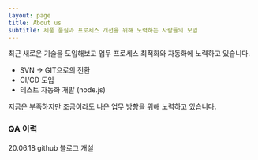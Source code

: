 ```yaml
---
layout: page
title: About us
subtitle: 제품 품질과 프로세스 개선을 위해 노력하는 사람들의 모임
---
```


최근 새로운 기술을 도입해보고 업무 프로세스 최적화와 자동화에 노력하고 있습니다.

- SVN -> GIT으로의 전환
- CI/CD 도입
- 테스트 자동화 개발 (node.js)

지금은 부족하지만 조금이라도 나은 업무 방향을 위해 노력하고 있습니다.

### QA 이력
20.06.18 github 블로그 개설
